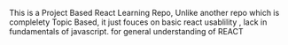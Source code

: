 This is a Project Based React Learning Repo, Unlike another repo which is complelety Topic Based, it just fouces on basic react usablility , lack in fundamentals of javascript.
for general understanding of REACT 